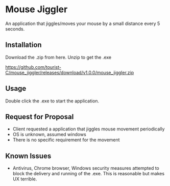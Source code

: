 # Mouse Jiggler

An application that jiggles/moves your mouse by a small distance every 5 seconds.

## Installation
Download the .zip from here. Unzip to get the .exe
<!-- https://github.com/tourist-C/mouse_jiggler/releases/tag/v1.0.0 -->
https://github.com/tourist-C/mouse_jiggler/releases/download/v1.0.0/mouse_jiggler.zip

## Usage
Double click the .exe to start the application.

## Request for Proposal
- Client requested a application that jiggles mouse movement periodically
- OS is unknown, assumed windows
- There is no specific requirement for the movement

## Known Issues
- Antivirus, Chrome browser, Windows security measures attempted to block the delivery and running of the .exe. This is reasonable but makes UX terrible.
